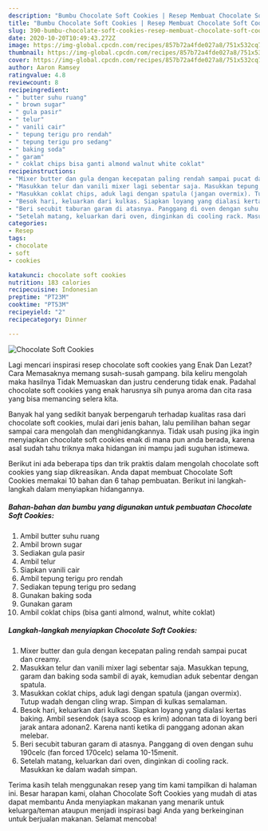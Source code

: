 ```yaml
---
description: "Bumbu Chocolate Soft Cookies | Resep Membuat Chocolate Soft Cookies Yang Enak Dan Mudah"
title: "Bumbu Chocolate Soft Cookies | Resep Membuat Chocolate Soft Cookies Yang Enak Dan Mudah"
slug: 390-bumbu-chocolate-soft-cookies-resep-membuat-chocolate-soft-cookies-yang-enak-dan-mudah
date: 2020-10-20T10:49:43.272Z
image: https://img-global.cpcdn.com/recipes/857b72a4fde027a8/751x532cq70/chocolate-soft-cookies-foto-resep-utama.jpg
thumbnail: https://img-global.cpcdn.com/recipes/857b72a4fde027a8/751x532cq70/chocolate-soft-cookies-foto-resep-utama.jpg
cover: https://img-global.cpcdn.com/recipes/857b72a4fde027a8/751x532cq70/chocolate-soft-cookies-foto-resep-utama.jpg
author: Aaron Ramsey
ratingvalue: 4.8
reviewcount: 8
recipeingredient:
- " butter suhu ruang"
- " brown sugar"
- " gula pasir"
- " telur"
- " vanili cair"
- " tepung terigu pro rendah"
- " tepung terigu pro sedang"
- " baking soda"
- " garam"
- " coklat chips bisa ganti almond walnut white coklat"
recipeinstructions:
- "Mixer butter dan gula dengan kecepatan paling rendah sampai pucat dan creamy."
- "Masukkan telur dan vanili mixer lagi sebentar saja. Masukkan tepung, garam dan baking soda sambil di ayak, kemudian aduk sebentar dengan spatula."
- "Masukkan coklat chips, aduk lagi dengan spatula (jangan overmix). Tutup wadah dengan cling wrap. Simpan di kulkas semalaman."
- "Besok hari, keluarkan dari kulkas. Siapkan loyang yang dialasi kertas baking. Ambil sesendok (saya scoop es krim) adonan tata di loyang beri jarak antara adonan2. Karena nanti ketika di panggang adonan akan melebar."
- "Beri secubit taburan garam di atasnya. Panggang di oven dengan suhu 190celc (fan forced 170celc) selama 10-15menit."
- "Setelah matang, keluarkan dari oven, dinginkan di cooling rack. Masukkan ke dalam wadah simpan."
categories:
- Resep
tags:
- chocolate
- soft
- cookies

katakunci: chocolate soft cookies 
nutrition: 183 calories
recipecuisine: Indonesian
preptime: "PT23M"
cooktime: "PT53M"
recipeyield: "2"
recipecategory: Dinner

---
```



![Chocolate Soft Cookies](https://img-global.cpcdn.com/recipes/857b72a4fde027a8/751x532cq70/chocolate-soft-cookies-foto-resep-utama.jpg)

Lagi mencari inspirasi resep chocolate soft cookies yang Enak Dan Lezat? Cara Memasaknya memang susah-susah gampang. bila keliru mengolah maka hasilnya Tidak Memuaskan dan justru cenderung tidak enak. Padahal chocolate soft cookies yang enak harusnya sih punya aroma dan cita rasa yang bisa memancing selera kita.



Banyak hal yang sedikit banyak berpengaruh terhadap kualitas rasa dari chocolate soft cookies, mulai dari jenis bahan, lalu pemilihan bahan segar sampai cara mengolah dan menghidangkannya. Tidak usah pusing jika ingin menyiapkan chocolate soft cookies enak di mana pun anda berada, karena asal sudah tahu triknya maka hidangan ini mampu jadi suguhan istimewa.


Berikut ini ada beberapa tips dan trik praktis dalam mengolah chocolate soft cookies yang siap dikreasikan. Anda dapat membuat Chocolate Soft Cookies memakai 10 bahan dan 6 tahap pembuatan. Berikut ini langkah-langkah dalam menyiapkan hidangannya.

<!--inarticleads1-->

##### Bahan-bahan dan bumbu yang digunakan untuk pembuatan Chocolate Soft Cookies:

1. Ambil  butter suhu ruang
1. Ambil  brown sugar
1. Sediakan  gula pasir
1. Ambil  telur
1. Siapkan  vanili cair
1. Ambil  tepung terigu pro rendah
1. Sediakan  tepung terigu pro sedang
1. Gunakan  baking soda
1. Gunakan  garam
1. Ambil  coklat chips (bisa ganti almond, walnut, white coklat)




<!--inarticleads2-->

##### Langkah-langkah menyiapkan Chocolate Soft Cookies:

1. Mixer butter dan gula dengan kecepatan paling rendah sampai pucat dan creamy.
1. Masukkan telur dan vanili mixer lagi sebentar saja. Masukkan tepung, garam dan baking soda sambil di ayak, kemudian aduk sebentar dengan spatula.
1. Masukkan coklat chips, aduk lagi dengan spatula (jangan overmix). Tutup wadah dengan cling wrap. Simpan di kulkas semalaman.
1. Besok hari, keluarkan dari kulkas. Siapkan loyang yang dialasi kertas baking. Ambil sesendok (saya scoop es krim) adonan tata di loyang beri jarak antara adonan2. Karena nanti ketika di panggang adonan akan melebar.
1. Beri secubit taburan garam di atasnya. Panggang di oven dengan suhu 190celc (fan forced 170celc) selama 10-15menit.
1. Setelah matang, keluarkan dari oven, dinginkan di cooling rack. Masukkan ke dalam wadah simpan.




Terima kasih telah menggunakan resep yang tim kami tampilkan di halaman ini. Besar harapan kami, olahan Chocolate Soft Cookies yang mudah di atas dapat membantu Anda menyiapkan makanan yang menarik untuk keluarga/teman ataupun menjadi inspirasi bagi Anda yang berkeinginan untuk berjualan makanan. Selamat mencoba!
